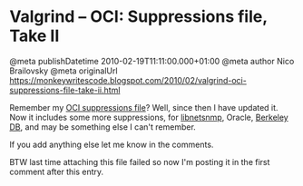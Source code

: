 # Valgrind – OCI: Suppressions file, Take II

@meta publishDatetime 2010-02-19T11:11:00.000+01:00
@meta author Nico Brailovsky
@meta originalUrl https://monkeywritescode.blogspot.com/2010/02/valgrind-oci-suppressions-file-take-ii.html

Remember my [OCI suppressions file](/blog_md/2009/0323_ValgrindOCISuppressionsfileFTW.md)? Well, since then I have updated it. Now it includes some more suppressions, for [libnetsnmp](http://www.net-snmp.org/), Oracle, [Berkeley DB](http://www.oracle.com/technology/products/berkeley-db/index.html), and may be something else I can't remember.

If you add anything else let me know in the comments.

BTW last time attaching this file failed so now I'm posting it in the first comment after this entry.

